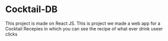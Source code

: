# Cocktail-DB
This project is made on React JS.
This is project we made a web app for a Cocktail Recepies in which you can see the recipe of what ever drink useer clicks
